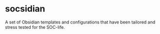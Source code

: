 # socsidian
A set of Obsidian templates and configurations that have been tailored and stress tested for the SOC-life.
